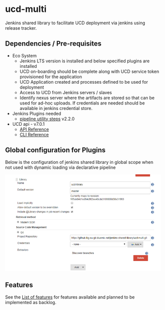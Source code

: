 # ucd-multi

Jenkins shared library to facilitate UCD deployment via jenkins using release tracker.

## Dependencies / Pre-requisites

- Eco System
  - Jenkins LTS version is installed and below specified plugins are installed
  - UCD on-boarding should be complete along with UCD service token provisioned for the application
  - UCD Application created and processes defined to be used for deployment
  - Access to UCD from Jenkins servers / slaves
  - Identify nexus server where the artifacts are stored so that can be used for ad-hoc uploads. If credentials are needed should be available in jenkins credential store.
- Jenkins Plugins needed
  - [pipeline utility steps](https://plugins.jenkins.io/pipeline-utility-steps) v2.2.0
- UCD api - v7.0.1
  - [API Reference](https://www.ibm.com/support/knowledgecenter/en/SS4GSP_7.0.1/com.ibm.udeploy.reference.doc/topics/rest_api_ref_overview.html)
  - [CLI Reference](https://www.ibm.com/support/knowledgecenter/en/SS4GSP_7.0.1/com.ibm.udeploy.reference.doc/topics/cli_ch.html)

## Global configuration for Plugins

Below is the configuration of jenkins shared library in global scope when not used with dynamic loading via declarative pipeline

![Plugin configuration](docs/ucd-shared-library.png)

## Features

See the [List of features](docs/features.md) for features available and planned to be implemented as backlog.